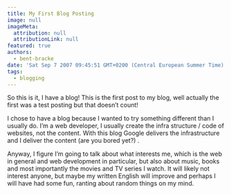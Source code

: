 ```yaml
---
title: My First Blog Posting
image: null
imageMeta:
  attribution: null
  attributionLink: null
featured: true
authors:
  - bent-bracke
date: 'Sat Sep 7 2007 09:45:51 GMT+0200 (Central European Summer Time)'
tags:
  - blogging
---
```


So this is it, I have a blog! This is the first post to my blog, well actually the first was a test posting but that doesn&#8217;t count!

<!--more-->
I chose to have a blog because I wanted to try something different than I usually do. I&#8217;m a web developer, I usually create the infra structure / code of websites, not the content. With this blog Google delivers the infrastructure and I deliver the content (are you bored yet?) .

Anyway, I figure I&#8217;m going to talk about what interests me, which is the web in general and web development in particular, but also about music, books and most importantly the movies and TV series I watch.
It will  likely not interest anyone, but maybe my written English will improve and perhaps I will have had some fun, ranting about random things on my mind.
